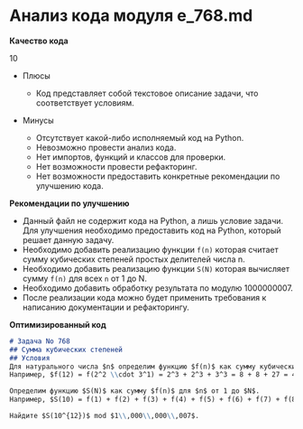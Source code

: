 # Анализ кода модуля e_768.md

**Качество кода**

10
- Плюсы
    - Код представляет собой текстовое описание задачи, что соответствует условиям.

- Минусы
    - Отсутствует какой-либо исполняемый код на Python.
    - Невозможно провести анализ кода.
    - Нет импортов, функций и классов для проверки.
    - Нет возможности провести рефакторинг.
    - Нет возможности предоставить конкретные рекомендации по улучшению кода.

**Рекомендации по улучшению**
- Данный файл не содержит кода на Python, а лишь условие задачи. Для улучшения необходимо предоставить код на Python, который решает данную задачу.
- Необходимо добавить реализацию функции `f(n)` которая считает сумму кубических степеней простых делителей числа n.
- Необходимо добавить реализацию функции `S(N)` которая вычисляет сумму `f(n)` для всех `n` от 1 до N.
- Необходимо добавить обработку результата по модулю 1000000007.
- После реализации кода можно будет применить требования к написанию документации и рефакторингу.

**Оптимизированный код**

```markdown
# Задача No 768
## Сумма кубических степеней
## Условия
Для натурального числа $n$ определим функцию $f(n)$ как сумму кубических степеней его простых делителей, включая повторения.
Например, $f(12) = f(2^2 \\cdot 3^1) = 2^3 + 2^3 + 3^3 = 8 + 8 + 27 = 43$.

Определим функцию $S(N)$ как сумму $f(n)$ для $n$ от 1 до $N$.
Например, $S(10) = f(1) + f(2) + f(3) + f(4) + f(5) + f(6) + f(7) + f(8) + f(9) + f(10) = 0 + 8 + 27 + 16 + 125 + 35 + 343 + 24 + 81 + 133 = 792$.

Найдите $S(10^{12})$ mod $1\\,000\\,000\\,007$.
```